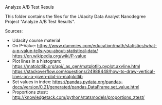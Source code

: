 Analyze A/B Test Resuls

This folder contains the files for the Udacity Data Analyst Nanodegree Project "Analyze A/B Test Results".

Sources:
- Udacity course material
- On P-Value: https://www.dummies.com/education/math/statistics/what-a-p-value-tells-you-about-statistical-data/
https://en.wikipedia.org/wiki/P-value
- Plot lines in a histogram: https://matplotlib.org/api/_as_gen/matplotlib.pyplot.axvline.html
 https://stackoverflow.com/questions/24988448/how-to-draw-vertical-lines-on-a-given-plot-in-matplotlib
- Set values in index: https://pandas.pydata.org/pandas-docs/version/0.21/generated/pandas.DataFrame.set_value.html
- Proportions ztest: http://knowledgetack.com/python/statsmodels/proportions_ztest/
